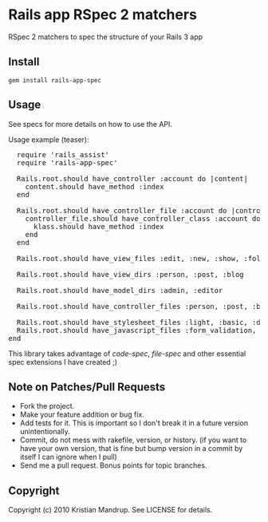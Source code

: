 # Rails app RSpec 2 matchers

RSpec 2 matchers to spec the structure of your Rails 3 app

## Install

<code>gem install rails-app-spec</code>

## Usage

See specs for more details on how to use the API.

Usage example (teaser):
<pre>
  require 'rails_assist'
  require 'rails-app-spec'  
  
  Rails.root.should have_controller :account do |content|
    content.should have_method :index
  end

  Rails.root.should have_controller_file :account do |controller_file|
    controller_file.should have_controller_class :account do |klass|
      klass.should have_method :index
    end
  end

  Rails.root.should have_view_files :edit, :new, :show, :folder => :person	

  Rails.root.should have_view_dirs :person, :post, :blog	

  Rails.root.should have_model_dirs :admin, :editor

  Rails.root.should have_controller_files :person, :post, :blog	

  Rails.root.should have_stylesheet_files :light, :basic, :dark
  Rails.root.should have_javascript_files :form_validation, :effects
end  
</pre>  

This library takes advantage of *code-spec*, *file-spec* and other essential spec extensions I have created ;)

## Note on Patches/Pull Requests
 
* Fork the project.
* Make your feature addition or bug fix.
* Add tests for it. This is important so I don't break it in a
  future version unintentionally.
* Commit, do not mess with rakefile, version, or history.
  (if you want to have your own version, that is fine but bump version in a commit by itself I can ignore when I pull)
* Send me a pull request. Bonus points for topic branches.

## Copyright

Copyright (c) 2010 Kristian Mandrup. See LICENSE for details.
